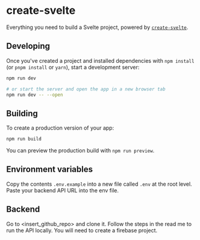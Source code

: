 # create-svelte

Everything you need to build a Svelte project, powered by [`create-svelte`](https://github.com/sveltejs/kit/tree/master/packages/create-svelte).

## Developing

Once you've created a project and installed dependencies with `npm install` (or `pnpm install` or `yarn`), start a development server:

```bash
npm run dev

# or start the server and open the app in a new browser tab
npm run dev -- --open
```

## Building

To create a production version of your app:

```bash
npm run build
```

You can preview the production build with `npm run preview`.

## Environment variables

Copy the contents `.env.example` into a new file called `.env` at the root level. Paste your backend API URL into the env file.

## Backend

Go to <insert_github_repo> and clone it. Follow the steps in the read me to run the API locally. You will need to create a firebase project.
